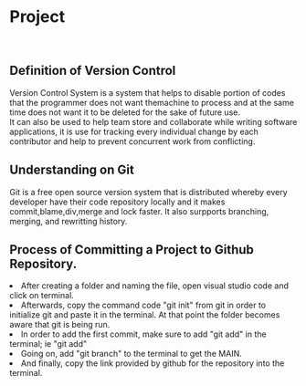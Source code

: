 <!DOCTYPE html>
<html lang="en">
<head>
    <meta charset="UTF-8">
    <meta http-equiv="X-UA-Compatible" content="IE=edge">
    <meta name="viewport" content="width=device-width, initial-scale=1.0">
    <title>README.md</title>
</head> 
<body>
    <h1>Project</h1><br>
    <h2>Definition of Version Control</h2>
    <p>
        Version Control System is a system that helps to disable portion of codes that the programmer does not want themachine to process
         and at the same time does not want it to be deleted for the sake of future use. <br>
        It can also be used to help team store and collaborate  while writing software applications, it is use for tracking every individual 
        change by each contributor and help to prevent concurrent work from conflicting.
    </p>
    <h2>Understanding on Git</h2>
    <p>
        Git is a free open source version system that is distributed whereby every developer have their code repository locally and it makes commit,blame,div,merge and lock faster.
        It also surpports branching, merging, and rewritting history.
    </p>
    <h2>
        Process of Committing a Project to Github Repository.
    </h2>
    <div>
        <li>
            After creating a folder and naming the file, open visual studio code and click on terminal.
        </li>
        <li>
            Afterwards, copy the command code "git init" from git in order to initialize git and paste it in the terminal. At that point the folder becomes aware that git is being run.
        </li>
        <li>
            In order to add the first commit, make sure to add "git add" in the terminal; ie "git add"
        </li>
        <li>
            Going on, add "git branch" to the terminal to get the MAIN.
        </li>
        <li>
            And finally, copy the link provided by github for the repository into the terminal. 
        </li>
    </div>
</body>
</html>